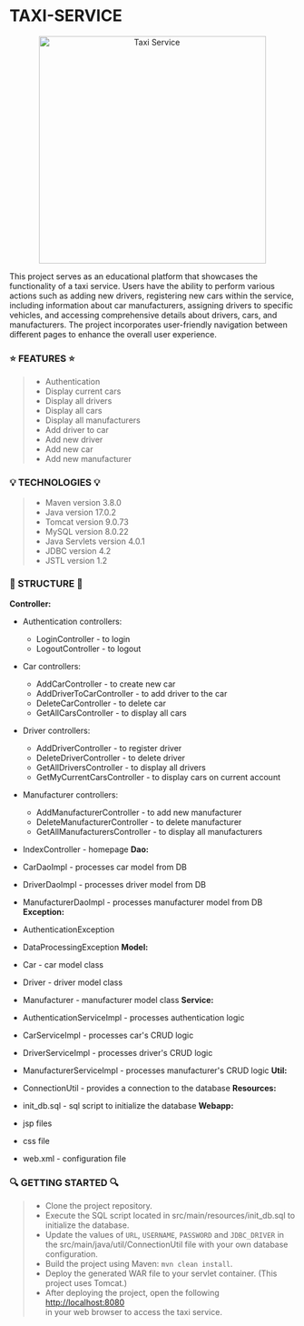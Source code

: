 ﻿# TAXI-SERVICE
 
 <p align="center">
  <img src="https://github.com/SofiiaKazanivska/TAXI-SERVICE/blob/main/taxi_service.jpg" alt="Taxi Service" width="400">
</p>


This project serves as an educational platform that showcases the functionality of a taxi service. Users have the ability to perform various actions such as adding new drivers, registering new cars within the service, including information about car manufacturers, assigning drivers to specific vehicles, and accessing comprehensive details about drivers, cars, and manufacturers. The project incorporates user-friendly navigation between different pages to enhance the overall user experience.

### ⭐️ FEATURES ⭐️
> - Authentication
> - Display current cars
> - Display all drivers
> - Display all cars
> - Display all manufacturers
> - Add driver to car
> - Add new driver
> - Add new car
> - Add new manufacturer

### 💡 TECHNOLOGIES 💡
> - Maven version 3.8.0
> - Java version 17.0.2
> - Tomcat version 9.0.73
> - MySQL version 8.0.22
> - Java Servlets version 4.0.1
> - JDBC version 4.2
> - JSTL version 1.2

### 🚀 STRUCTURE 🚀

__Controller:__

   - Authentication controllers:
      - LoginController - to login
      - LogoutController - to logout
   - Car controllers:
      - AddCarController - to create new car 
      - AddDriverToCarController - to add driver to the car
      - DeleteCarController - to delete car
      - GetAllCarsController - to display all cars
   - Driver controllers:
      - AddDriverController - to register driver
      - DeleteDriverController - to delete driver
      - GetAllDriversController - to display all drivers
      - GetMyCurrentCarsController - to display cars on current account
   - Manufacturer controllers:
      - AddManufacturerController - to add new manufacturer
      - DeleteManufacturerController - to delete manufacturer
      - GetAllManufacturersController - to display all manufacturers
   - IndexController - homepage
__Dao:__

   - CarDaoImpl - processes car model from DB
   - DriverDaoImpl - processes driver model from DB
   - ManufacturerDaoImpl - processes manufacturer model from DB
__Exception:__

   - AuthenticationException 
   - DataProcessingException
__Model:__

   - Car - car model class
   - Driver - driver model class
   - Manufacturer - manufacturer model class
__Service:__

   - AuthenticationServiceImpl - processes authentication logic
   - CarServiceImpl - processes car's CRUD logic
   - DriverServiceImpl - processes driver's CRUD logic
   - ManufacturerServiceImpl - processes manufacturer's CRUD logic
__Util:__

   - ConnectionUtil - provides a connection to the database
__Resources:__

   - init_db.sql - sql script to initialize the database
__Webapp:__

   - jsp files
   - css file 
   - web.xml - configuration file

### 🔍 GETTING STARTED 🔍
> - Clone the project repository.
> - Execute the SQL script located in src/main/resources/init_db.sql to initialize the database.
> - Update the values of `URL`, `USERNAME`, `PASSWORD` and `JDBC_DRIVER` in the src/main/java/util/ConnectionUtil file with your own database configuration.
> - Build the project using Maven: `mvn clean install`.
> - Deploy the generated WAR file to your servlet container. (This project uses Tomcat.)
> - After deploying the project, open the following 
[http://localhost:8080](http://localhost:8080) <br> in your web browser to access the taxi service.
